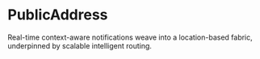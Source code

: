 # PublicAddress
Real-time context-aware notifications weave into a location-based fabric, underpinned by scalable intelligent routing.
